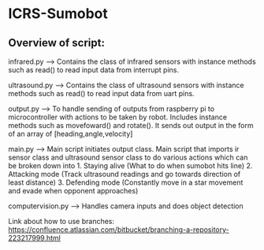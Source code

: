 # ICRS-Sumobot

## Overview of script:

infrared.py --> Contains the class of infrared sensors with instance methods such as read() to read input data from interrupt pins.

ultrasound.py --> Contains the class of ultrasound sensors with instance methods such as read() to read input data from uart pins.

output.py --> To handle sending of outputs from raspberry pi to microcontroller with actions to be taken by robot. Includes instance methods such as movefoward() and rotate(). It sends out output in the form of an array of [heading,angle,velocity]

main.py --> Main script initiates output class.
            Main script that imports ir sensor class and ultrasound sensor class to do various actions which can be broken down into
            1. Staying alive (What to do when sumobot hits line)
            2. Attacking mode (Track ultrasound readings and go towards direction of least distance)
            3. Defending mode (Constantly move in a star movement and evade when opponent approaches)

computervision.py --> Handles camera inputs and does object detection

Link about how to use branches: https://confluence.atlassian.com/bitbucket/branching-a-repository-223217999.html
